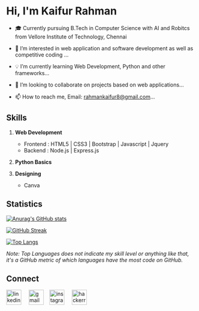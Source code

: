# Hi, I'm Kaifur Rahman
- 🎓 Currently pursuing B.Tech in Computer Science with AI and Robitcs from Vellore Institute of Technology, Chennai

- 👀 I’m interested in web application and software development as well as competitive coding ...

- 💡  I’m currently learning Web Development, Python and other frameworks...

- 💞️ I’m looking to collaborate on projects based on web applications...

- 📫 How to reach me, Email: rahmankaifur8@gmail.com...

## Skills
1. **Web Development**
      - Frontend : HTML5 | CSS3 | Bootstrap | Javascript | Jquery 
      - Backend  : Node.js | Express.js
2. **Python Basics**

3. **Designing**
      - Canva
## Statistics
<!--github_stats-->
[![Anurag's GitHub stats](https://github-readme-stats.vercel.app/api?username=kaifur-rahman&show_icons=true&theme=highcontrast)](https://github.com/anuraghazra/github-readme-stats)

<!--streaks stats-->
[![GitHub Streak](https://github-readme-streak-stats.herokuapp.com/?user=kaifur-rahman&theme=dark&ring=DFE63C&currStreakLabel=DFE63C)](https://git.io/streak-stats)


[![Top Langs](https://github-readme-stats.vercel.app/api/top-langs/?username=kaifur-rahman&layout=compact&theme=highcontrast)](https://github.com/anuraghazra/github-readme-stats)

*Note: Top Languages does not indicate my skill level or anything like that, it's a GitHub metric of which languages have the most code on GitHub.*


## Connect
[<img src='https://cdn.jsdelivr.net/npm/simple-icons@3.0.1/icons/linkedin.svg' alt='linkedin' height='40'>](https://www.linkedin.com/in/kaifur-rahman/) &nbsp; &nbsp; [<img src='https://cdn.jsdelivr.net/npm/simple-icons@3.0.1/icons/gmail.svg' alt='gmail' height='40'>](mailto:rahmankaifur8@gmail.com) &nbsp;&nbsp; [<img src='https://cdn.jsdelivr.net/npm/simple-icons@3.0.1/icons/instagram.svg' alt='instagram' height='40'>](https://www.instagram.com/kaifur__rahman/) &nbsp; &nbsp; [<img src='https://cdn.jsdelivr.net/npm/simple-icons@3.0.1/icons/hackerrank.svg' alt='hackerrank' height='40'>](https://www.hackerrank.com/rahmankaifur8)  


<!---
kaifur-rahman/kaifur-rahman is a ✨ special ✨ repository because its `README.md` (this file) appears on your GitHub profile.
You can click the Preview link to take a look at your changes.
--->
